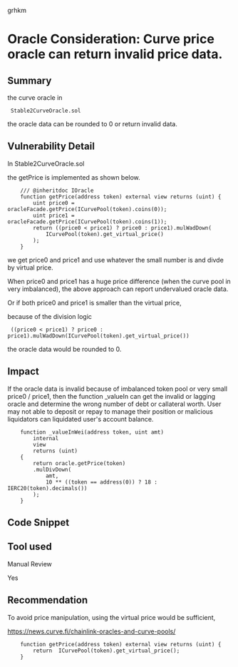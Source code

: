 grhkm
# Oracle Consideration: Curve price oracle can return invalid price data.

## Summary

the curve oracle in 

``` 
 Stable2CurveOracle.sol
```

the oracle data can be rounded to 0 or return invalid data.

## Vulnerability Detail

In Stable2CurveOracle.sol

the getPrice is implemented as shown below.

```
    /// @inheritdoc IOracle
    function getPrice(address token) external view returns (uint) {
        uint price0 = oracleFacade.getPrice(ICurvePool(token).coins(0));
        uint price1 = oracleFacade.getPrice(ICurvePool(token).coins(1));
        return ((price0 < price1) ? price0 : price1).mulWadDown(
            ICurvePool(token).get_virtual_price()
        );
    }
```

we get price0 and price1 and use whatever the small number is and divde by virtual price.

When price0 and price1 has a huge price difference (when the curve pool in very imbalanced), the above approach can report undervalued oracle data.

Or if both price0 and price1 is smaller than the virtual price,

because of the division logic

```
 ((price0 < price1) ? price0 : price1).mulWadDown(ICurvePool(token).get_virtual_price())
```

the oracle data would be rounded to 0.

## Impact

If the oracle data is invalid because of imbalanced token pool or very small price0 / price1, then the function _valueIn can get the invalid or lagging oracle and determine the wrong number of debt or callateral worth. User may not able to deposit or repay to manage their position or malicious liquidators can liquidated user's account balance.

```
    function _valueInWei(address token, uint amt)
        internal
        view
        returns (uint)
    {
        return oracle.getPrice(token)
        .mulDivDown(
            amt,
            10 ** ((token == address(0)) ? 18 : IERC20(token).decimals())
        );
    }
```

## Code Snippet

## Tool used

Manual Review

Yes

## Recommendation

To avoid price manipulation, using the virtual price would be sufficient,

https://news.curve.fi/chainlink-oracles-and-curve-pools/

```
    function getPrice(address token) external view returns (uint) {
        return  ICurvePool(token).get_virtual_price();
    }
```
